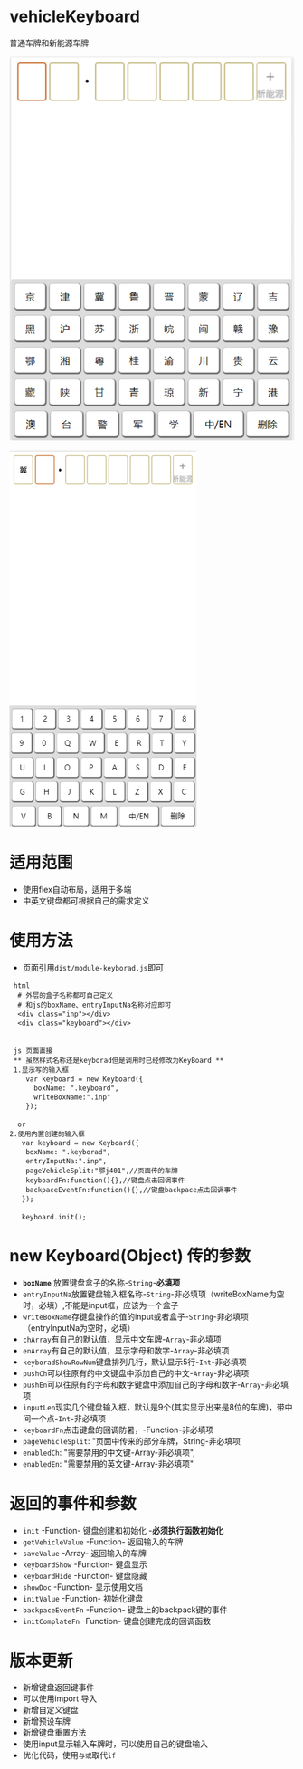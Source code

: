 
# vehicleKeyboard
普通车牌和新能源车牌

![中文键盘](https://github.com/zyTheGit/vehicleKeyborad/blob/master/img/ch.jpg)

![EN键盘](https://github.com/zyTheGit/vehicleKeyborad/blob/master/img/en.jpg)

# 适用范围
* 使用flex自动布局，适用于多端
* 中英文键盘都可根据自己的需求定义

# 使用方法
+ 页面引用`dist/module-keyborad.js`即可
```
 html
  # 外层的盒子名称都可自己定义
  # 和js的boxName、entryInputNa名称对应即可
  <div class="inp"></div>  
  <div class="keyboard"></div>
  
  
 js 页面直接
 ** 虽然样式名称还是keyborad但是调用时已经修改为KeyBoard **
 1.显示写的输入框
    var keyboard = new Keyboard({
      boxName: ".keyboard",
      writeBoxName:".inp"
    });
    
  or 
2.使用内置创建的输入框
   var keyboard = new Keyboard({
    boxName: ".keyborad",
    entryInputNa:".inp",
    pageVehicleSplit:"鄂j401",//页面传的车牌
    keyboardFn:function(){},//键盘点击回调事件
    backpaceEventFn:function(){},//键盘backpace点击回调事件
   });
    
   keyboard.init();
```

# new Keyboard(Object) 传的参数
+ **`boxName`** 放置键盘盒子的名称-`String`-**必填项**
+ `entryInputNa`放置键盘输入框名称-`String`-非必填项（writeBoxName为空时，必填）,不能是input框，应该为一个盒子
+ `writeBoxName`存键盘操作的值的input或者盒子-`String`-非必填项（entryInputNa为空时，必填）
+ `chArray`有自己的默认值，显示中文车牌-`Array`-非必填项
+ `enArray`有自己的默认值，显示字母和数字-`Array`-非必填项
+ `keyboradShowRowNum`键盘排列几行，默认显示5行-`Int`-非必填项
+ `pushCh`可以往原有的中文键盘中添加自己的中文-`Array`-非必填项
+ `pushEn`可以往原有的字母和数字键盘中添加自己的字母和数字-`Array`-非必填项
+ `inputLen`现实几个键盘输入框，默认是9个(其实显示出来是8位的车牌)，带中间一个点-`Int`-非必填项
+ `keyboardFn`点击键盘的回调防暑，-Function-非必填项
+ `pageVehicleSplit`: "页面中传来的部分车牌，String-非必填项
+ `enabledCh`: "需要禁用的中文键-Array-非必填项",
+ `enabledEn`: "需要禁用的英文键-Array-非必填项"

# 返回的事件和参数
+ `init` -Function- 键盘创建和初始化 -**必须执行函数初始化**
+ `getVehicleValue` -Function- 返回输入的车牌
+ `saveValue` -Array- 返回输入的车牌
+ `keyboardShow` -Function- 键盘显示
+ `keyboardHide` -Function- 键盘隐藏
+ `showDoc` -Function- 显示使用文档
+ `initValue` -Function- 初始化键盘
+ `backpaceEventFn` -Function- 键盘上的backpack键的事件
+ `initComplateFn` -Function- 键盘创建完成的回调函数

# 版本更新
* 新增键盘返回键事件
* 可以使用import 导入
* 新增自定义键盘 
* 新增预设车牌
* 新增键盘重置方法
* 使用input显示输入车牌时，可以使用自己的键盘输入
* 优化代码，使用`与或`取代`if`


